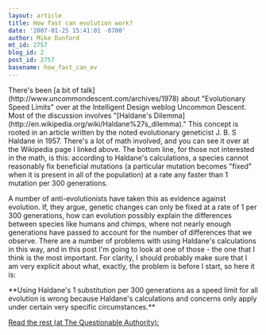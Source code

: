 ```yaml
---
layout: article
title: How fast can evolution work?
date: '2007-01-25 15:41:01 -0700'
author: Mike Dunford
mt_id: 2757
blog_id: 2
post_id: 2757
basename: how_fast_can_ev
---
```

<p>There's been [a bit of talk](http://www.uncommondescent.com/archives/1978) about "Evolutionary Speed Limits" over at the Intelligent Design weblog Uncommon Descent. Most of the discussion involves "[Haldane's Dilemma](http://en.wikipedia.org/wiki/Haldane%27s_dilemma)." This concept is rooted in an article written by the noted evolutionary geneticist J. B. S Haldane in 1957. There's a lot of math involved, and you can see it over at the Wikipedia page I linked above. The bottom line, for those not interested in the math, is this: according to Haldane's calculations, a species cannot reasonably fix beneficial mutations (a particular mutation becomes "fixed" when it is present in all of the population) at a rate any faster than 1 mutation per 300 generations. </p>

<p>A number of anti-evolutionists have taken this as evidence against evolution. If, they argue, genetic changes can only be fixed at a rate of 1 per 300 generations, how can evolution possibly explain the differences between species like humans and chimps, where not nearly enough generations have passed to account for the number of differences that we observe. There are a number of problems with using Haldane's calculations in this way, and in this post I'm going to look at one of those - the one that I think is the most important. For clarity, I should probably make sure that I am very explicit about what, exactly, the problem is before I start, so here it is:</p>

<p>**Using Haldane's 1 substitution per 300 generations as a speed limit for all evolution is wrong because Haldane's calculations and concerns only apply under certain very specific circumstances.**</p>

 

[Read the rest (at The Questionable Authority):](http://scienceblogs.com/authority/2007/01/how_fast_can_evolution_work.php)
